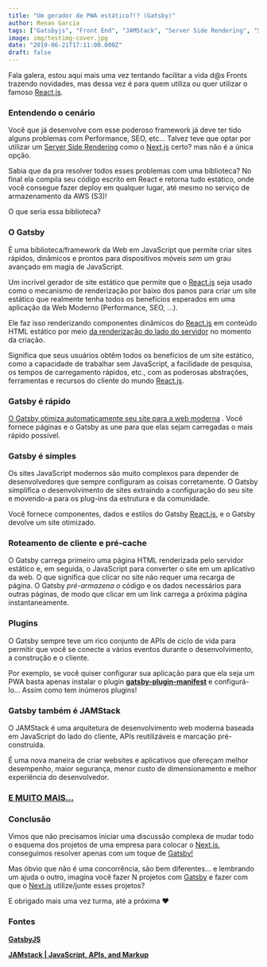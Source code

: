 ```yaml
---
title: "Um gerador de PWA estático?!? (Gatsby)"
author: Renan Garcia
tags: ["Gatsbyjs", "Front End", "JAMStack", "Server Side Rendering", "SEO"]
image: img/testimg-cover.jpg
date: "2019-06-21T17:11:00.000Z"
draft: false
---
```


Fala galera, estou aqui mais uma vez tentando facilitar a vida d@s Fronts trazendo novidades, mas dessa vez é para quem utiliza ou quer utilizar o famoso  [React.js](https://pt-br.reactjs.org/).

### Entendendo o cenário

Você que já desenvolve com esse poderoso framework já deve ter tido alguns problemas com Performance, SEO, etc… Talvez teve que optar por utilizar um [Server Side Rendering](https://facebook.github.io/react/docs/react-dom-server.html) como o  [Next.js](https://nextjs.org/) certo? mas não é a única opção.

Sabia que da pra resolver todos esses problemas com uma biblioteca? No final ela compila seu código escrito em React e retorna tudo estático, onde você consegue fazer deploy em qualquer lugar, até mesmo no serviço de armazenamento da AWS (S3)!

O que seria essa biblioteca?

### O Gatsby

É uma biblioteca/framework da Web em JavaScript que permite criar sites rápidos, dinâmicos e prontos para dispositivos móveis _sem_ um grau avançado em magia de JavaScript.

Um incrível gerador de site estático que permite que o [React.js](https://pt-br.reactjs.org/) seja usado como o mecanismo de renderização por baixo dos panos para criar um site estático que realmente tenha todos os benefícios esperados em uma aplicação da Web Moderno (Performance, SEO, …).

Ele faz isso renderizando componentes dinâmicos do [React.js](https://pt-br.reactjs.org/) em conteúdo HTML estático por meio  [da renderização do lado do servidor](https://facebook.github.io/react/docs/react-dom-server.html)  no momento da criação.

Significa que seus usuários obtêm todos os benefícios de um site estático, como a capacidade de trabalhar sem JavaScript, a facilidade de pesquisa, os tempos de carregamento rápidos, etc., com as poderosas abstrações, ferramentas e recursos do cliente do mundo  [React.js](https://pt-br.reactjs.org/).

### Gatsby é rápido

[O Gatsby otimiza automaticamente seu site para a web moderna](https://www.gatsbyjs.org/docs/prpl-pattern/) . Você fornece páginas e o Gatsby as une para que elas sejam carregadas o mais rápido possível.

### Gatsby é simples

Os sites JavaScript modernos são muito complexos para depender de desenvolvedores que sempre configuram as coisas corretamente. O Gatsby simplifica o desenvolvimento de sites extraindo a configuração do seu site e movendo-a para os plug-ins da estrutura e da comunidade.

Você fornece componentes, dados e estilos do Gatsby  [React.js](https://pt-br.reactjs.org/), e o Gatsby devolve um site otimizado.

### Roteamento de cliente e pré-cache

O Gatsby carrega primeiro uma página HTML renderizada pelo servidor estático e, em seguida, o JavaScript para converter o site em um aplicativo da web. O que significa que clicar no site não requer uma recarga de página. O Gatsby  _pré-armazena o_ código e os dados necessários para outras páginas, de modo que clicar em um link carrega a próxima página instantaneamente.

### Plugins

O Gatsby sempre teve um rico conjunto de APIs de ciclo de vida para permitir que você se conecte a vários eventos durante o desenvolvimento, a construção e o cliente.

Por exemplo, se você quiser configurar sua aplicação para que ela seja um PWA basta apenas instalar o plugin  [**gatsby-plugin-manifest**](https://www.npmjs.com/package/gatsby-plugin-manifest)  e configurá-lo… Assim como tem inúmeros plugins!

### Gatsby também é JAMStack

O JAMStack é uma arquitetura de desenvolvimento web moderna baseada em JavaScript do lado do cliente, APIs reutilizáveis ​​e marcação pré-construída.

É uma nova maneira de criar websites e aplicativos que ofereçam melhor desempenho, maior segurança, menor custo de dimensionamento e melhor experiência do desenvolvedor.

### [E MUITO MAIS…](https://gatsbyjs.org)

### Conclusão

Vimos que não precisamos iniciar uma discussão complexa de mudar todo o esquema dos projetos de uma empresa para colocar o  [Next.js](https://nextjs.org/), conseguimos resolver apenas com um toque de [Gatsby!](https://gatsbyjs.org)

Mas óbvio que não é uma concorrência, são bem diferentes… e lembrando um ajuda o outro, imagina você fazer N projetos com [Gatsby](https://gatsbyjs.org) e fazer com que o  [Next.js](https://nextjs.org/) utilize/junte esses projetos?

E obrigado mais uma vez turma, até a próxima ❤

### Fontes

[**GatsbyJS**](https://www.gatsbyjs.org/)

[**JAMstack | JavaScript, APIs, and Markup**](https://jamstack.org/)

